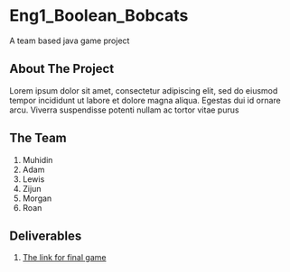 # Eng1_Boolean_Bobcats
A team based java game project

## About The Project
Lorem ipsum dolor sit amet, consectetur adipiscing elit, sed do eiusmod tempor incididunt ut labore et dolore magna aliqua. Egestas dui id ornare arcu. Viverra suspendisse potenti nullam ac tortor vitae purus

## The Team
1. Muhidin 
2. Adam
3. Lewis
4. Zijun
5. Morgan
6. Roan

## Deliverables
1. [The link for final game](https://github.com/muhidinmo/Eng1_Boolean_Bobcats/tree/FinalGame)

